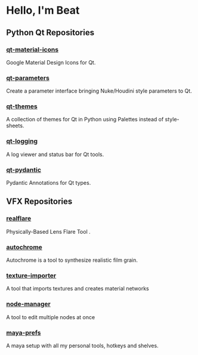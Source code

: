 # Hello, I'm Beat

## Python Qt Repositories

### [qt-material-icons](https://github.com/beatreichenbach/qt-material-icons)
Google Material Design Icons for Qt.

### [qt-parameters](https://github.com/beatreichenbach/qt-parameters)
Create a parameter interface bringing Nuke/Houdini style parameters to Qt.

### [qt-themes](https://github.com/beatreichenbach/qt-themes)
A collection of themes for Qt in Python using Palettes instead of style-sheets.

### [qt-logging](https://github.com/beatreichenbach/qt-logging)
A log viewer and status bar for Qt tools.

### [qt-pydantic](https://github.com/beatreichenbach/qt-pydantic)
Pydantic Annotations for Qt types.

## VFX Repositories

### [realflare](https://github.com/beatreichenbach/realflare)
Physically-Based Lens Flare Tool .

### [autochrome](https://github.com/beatreichenbach/autochrome)
Autochrome is a tool to synthesize realistic film grain.

### [texture-importer](https://github.com/beatreichenbach/texture-importer)
A tool that imports textures and creates material networks 

### [node-manager](https://github.com/beatreichenbach/node-manager)
A tool to edit multiple nodes at once 

### [maya-prefs](https://github.com/beatreichenbach/maya-prefs)
A maya setup with all my personal tools, hotkeys and shelves.
